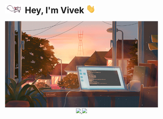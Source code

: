 # <img src="./content/rabbit.gif" height="30" /> Hey, I'm Vivek <img src="./content/hands.gif" height="30" />
<p align="center">
<img src="./content/mygif.gif">
  
<br/>


<a href="https://github.com/xd-vik">
  <img height="180em" src="https://github-readme-stats-eight-theta.vercel.app/api?username=xd-vik&show_icons=true&theme=algolia&include_all_commits=true&count_private=true"/>
  <img height="180em" src="https://github-readme-stats-eight-theta.vercel.app/api/top-langs/?username=xd-vik&layout=compact&langs_count=8&theme=algolia"/> </a>
</p>

<br/>
